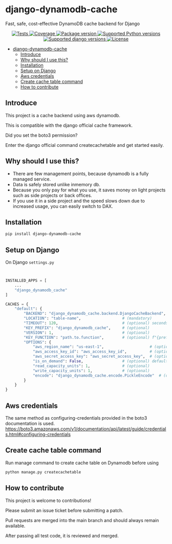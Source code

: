 # django-dynamodb-cache

Fast, safe, cost-effective DynamoDB cache backend for Django

<p align="center">
<a href="https://github.com/xncbf/django-dynamodb-cache/actions/workflows/tests.yml" target="_blank">
    <img src="https://github.com/xncbf/django-dynamodb-cache/actions/workflows/tests.yml/badge.svg" alt="Tests">
</a>
<a href="https://codecov.io/gh/xncbf/django-dynamodb-cache" target="_blank">
    <img src="https://img.shields.io/codecov/c/github/xncbf/django-dynamodb-cache?color=%2334D058" alt="Coverage">
</a>
<a href="https://pypi.org/project/django-dynamodb-cache" target="_blank">
    <img src="https://img.shields.io/pypi/v/django-dynamodb-cache?color=%2334D058&label=pypi%20package" alt="Package version">
</a>
<a href="https://pypi.org/project/django-dynamodb-cache" target="_blank">
    <img src="https://img.shields.io/pypi/pyversions/django-dynamodb-cache.svg?color=%2334D058" alt="Supported Python versions">
</a>
<a href="https://pypi.org/project/django-dynamodb-cache" target="_blank">
    <img src="https://img.shields.io/pypi/djversions/django-dynamodb-cache.svg" alt="Supported django versions">
</a>
<a href="http://pypi.python.org/pypi/django-dynamodb-cache/blob/main/LICENSE" target="_blank">
    <img src="https://img.shields.io/github/license/xncbf/django-dynamodb-cache?color=gr" alt="License">
</a>
</p>

- [django-dynamodb-cache](#django-dynamodb-cache)
  - [Introduce](#introduce)
  - [Why should I use this?](#why-should-i-use-this)
  - [Installation](#installation)
  - [Setup on Django](#setup-on-django)
  - [Aws credentials](#aws-credentials)
  - [Create cache table command](#create-cache-table-command)
  - [How to contribute](#how-to-contribute)

## Introduce

This project is a cache backend using aws dynamodb.

This is compatible with the django official cache framework.

Did you set the boto3 permission?

Enter the django official command createcachetable and get started easily.

## Why should I use this?

- There are few management points, because dynamodb is a fully managed service.
- Data is safely stored unlike inmemory db.
- Because you only pay for what you use, it saves money on light projects such as side projects or back offices.
- If you use it in a side project and the speed slows down due to increased usage, you can easily switch to DAX.

## Installation

```sh
pip install django-dynamodb-cache
```

## Setup on Django

On Django `settings.py`

```python


INSTALLED_APPS = [
    ...
    "django_dynamodb_cache"
]

CACHES = {
    "default": {
        "BACKEND": "django_dynamodb_cache.backend.DjangoCacheBackend",
        "LOCATION": "table-name",                  # (mandatory)
        "TIMEOUT": 120,                            # (optional) seconds
        "KEY_PREFIX": "django_dynamodb_cache",     # (optional)
        "VERSION": 1,                              # (optional)
        "KEY_FUNCTION": "path.to.function",        # (optional) f"{prefix}:{key}:{version}"
        "OPTIONS": {
            "aws_region_name": "us-east-1",                    # (optional)
            "aws_access_key_id": "aws_access_key_id",          # (optional)
            "aws_secret_access_key": "aws_secret_access_key",  # (optional)
            "is_on_demand": False,                 # (optional) default: True
            "read_capacity_units": 1,              # (optional)
            "write_capacity_units": 1,             # (optional)
            "encode": "django_dynamodb_cache.encode.PickleEncode"  # (optional)
        }
    }
}
```

## Aws credentials

The same method as configuring-credentials provided in the boto3 documentation is used.
<https://boto3.amazonaws.com/v1/documentation/api/latest/guide/credentials.html#configuring-credentials>

## Create cache table command

Run manage command to create cache table on Dynamodb before using

```zsh
python manage.py createcachetable
```

## How to contribute

This project is welcome to contributions!

Please submit an issue ticket before submitting a patch.

Pull requests are merged into the main branch and should always remain available.

After passing all test code, it is reviewed and merged.

